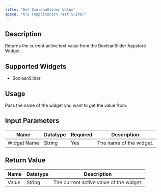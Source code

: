 ```yaml
---
title: "Get BooleanSlider Value"
space: "ATS (Application Test Suite)"
---
```

## Description

Returns the current active text value from the BooleanSlider Appstore Widget.

## Supported Widgets

+ BooleanSlider

## Usage

Pass the name of the widget you want to get the value from.

## Input Parameters

Name | Datatype | Required | Description
---- |--------| -------|---------------
Widget Name | String | Yes | The name of the widget.

## Return Value

Name | Datatype | Description
---- | --------- | ---------------
Value | String | The current active value of the widget.
